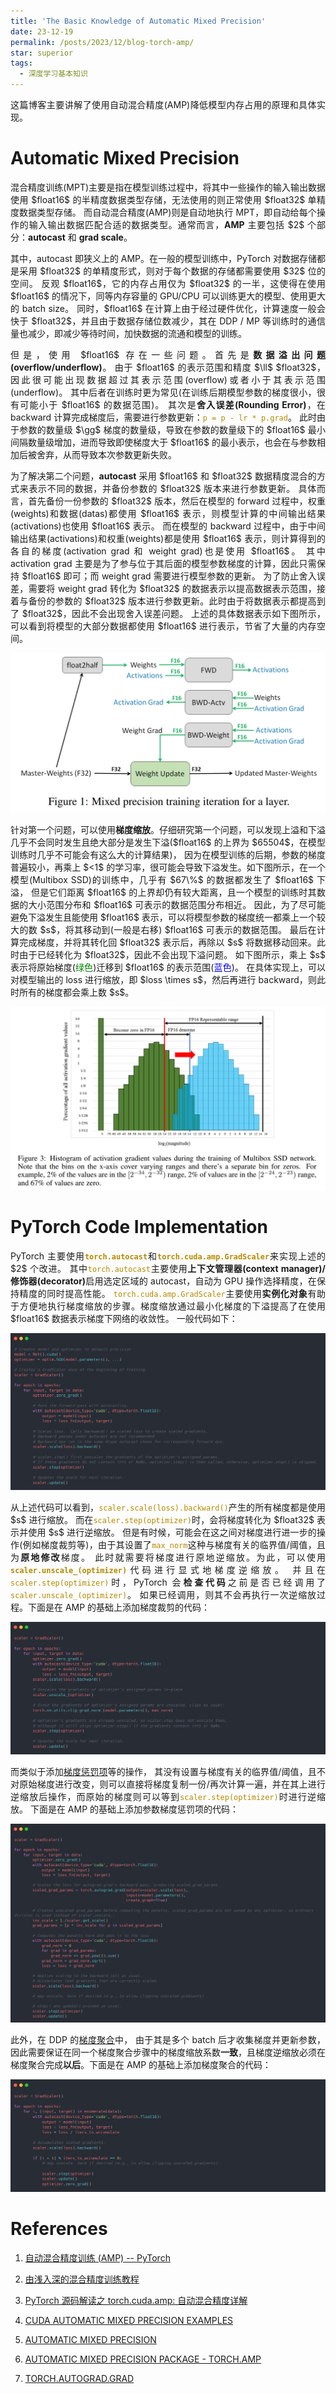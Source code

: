```yaml
---
title: 'The Basic Knowledge of Automatic Mixed Precision'
date: 23-12-19
permalink: /posts/2023/12/blog-torch-amp/
star: superior
tags:
  - 深度学习基本知识
---
```


<p style="text-align:justify; text-justify:inter-ideograph;">这篇博客主要讲解了使用自动混合精度(AMP)降低模型内存占用的原理和具体实现。</p>

Automatic Mixed Precision
===

<p style="text-align:justify; text-justify:inter-ideograph;">混合精度训练(MPT)主要是指在模型训练过程中，将其中一些操作的输入输出数据使用 $float16$ 的半精度数据类型存储，无法使用的则正常使用 $float32$ 单精度数据类型存储。
而自动混合精度(AMP)则是自动地执行 MPT，即自动给每个操作的输入输出数据匹配合适的数据类型。通常而言，<b>AMP</b> 主要包括 $2$ 个部分：<b>autocast</b> 和 <b>grad scale</b>。</p>

<p style="text-align:justify; text-justify:inter-ideograph;">其中，autocast 即狭义上的 AMP。在一般的模型训练中，PyTorch 对数据存储都是采用 $float32$ 的单精度形式，则对于每个数据的存储都需要使用 $32$ 位的空间。
反观 $float16$，它的内存占用仅为 $float32$ 的一半，这使得在使用 $float16$ 的情况下，同等内存容量的 GPU/CPU 可以训练更大的模型、使用更大的 batch size。
同时，$float16$ 在计算上由于经过硬件优化，计算速度一般会快于 $float32$，并且由于数据存储位数减少，其在 DDP / MP 等训练时的通信量也减少，即减少等待时间，加快数据的流通和模型的训练。</p>

<p style="text-align:justify; text-justify:inter-ideograph;">但是，使用 $float16$ 存在一些问题。首先是<b>数据溢出问题(overflow/underflow)</b>。
由于 $float16$ 的表示范围和精度 $\ll$ $float32$，因此很可能出现数据超过其表示范围(overflow)或者小于其表示范围(underflow)。
其中后者在训练时更为常见(在训练后期模型参数的梯度很小，很有可能小于 $float16$ 的数据范围)。
其次是<b>舍入误差(Rounding Error)</b>，在 backward 计算完成梯度后，需要进行参数更新：<code style="color: #B58900">p = p - lr * p.grad</code>。
此时由于参数的数量级 $\gg$ 梯度的数量级，导致在参数的数量级下的 $float16$ 最小间隔数量级增加，进而导致即使梯度大于 $float16$ 的最小表示，也会在与参数相加后被舍弃，从而导致本次参数更新失败。</p>

<p style="text-align:justify; text-justify:inter-ideograph;">为了解决第二个问题，<b>autocast</b> 采用 $float16$ 和 $float32$ 数据精度混合的方式来表示不同的数据，并备份参数的 $float32$ 版本来进行参数更新。
具体而言，首先备份一份参数的 $float32$ 版本，然后在模型的 forward 过程中，权重(weights)和数据(datas)都使用 $float16$ 表示，则模型计算的中间输出结果(activations)也使用 $float16$ 表示。
而在模型的 backward 过程中，由于中间输出结果(activations)和权重(weights)都是使用 $float16$ 表示，则计算得到的各自的梯度(activation grad 和 weight grad)也是使用 $float16$。
其中 activation grad 主要是为了参与位于其后面的模型参数梯度的计算，因此只需保持 $float16$ 即可；而 weight grad 需要进行模型参数的更新。
为了防止舍入误差，需要将 weight grad 转化为 $float32$ 的数据表示以提高数据表示范围，接着与备份的参数的 $float32$ 版本进行参数更新。此时由于将数据表示都提高到了 $float32$，因此不会出现舍入误差问题。
上述的具体数据表示如下图所示，可以看到将模型的大部分数据都使用 $float16$ 进行表示，节省了大量的内存空间。</p>

![AMP principal](/images/AMP_principal.png)

<p style="text-align:justify; text-justify:inter-ideograph;">针对第一个问题，可以使用<b>梯度缩放</b>。仔细研究第一个问题，可以发现上溢和下溢几乎不会同时发生且绝大部分是发生下溢($float16$ 的上界为 $65504$，在模型训练时几乎不可能会有这么大的计算结果)，
因为在模型训练的后期，参数的梯度普遍较小，再乘上 $<1$ 的学习率，很可能会导致下溢发生。如下图所示，在一个模型(Multibox SSD)的训练中，几乎有 $67\%$ 的数据都发生了 $float16$ 下溢，
但是它们距离 $float16$ 的上界却仍有较大距离，且一个模型的训练时其数据的大小范围分布和 $float16$ 可表示的数据范围分布相近。
因此，为了尽可能避免下溢发生且能使用 $float16$ 表示，可以将模型参数的梯度统一都乘上一个较大的数 $s$，将其移动到(一般是右移) $float16$ 可表示的数据范围。
最后在计算完成梯度，并将其转化回 $float32$ 表示后，再除以 $s$ 将数据移动回来。此时由于已经转化为 $float32$，因此不会出现下溢问题。
如下图所示，乘上 $s$ 表示将原始梯度(<span style="color: green">绿色</span>)迁移到 $float16$ 的表示范围(<span style="color: blue">蓝色</span>)。
在具体实现上，可以对模型输出的 loss 进行缩放，即 $loss \times s$，然后再进行 backward，则此时所有的梯度都会乘上数 $s$。</p>

![loss scale](/images/AMP_loss_scale.png)

PyTorch Code Implementation
===

<p style="text-align:justify; text-justify:inter-ideograph;">PyTorch 主要使用<b><code style="color: #B58900">torch.autocast</code></b>和<b><code style="color: #B58900">torch.cuda.amp.GradScaler</code></b>来实现上述的 $2$ 个改进。
其中<code style="color: #B58900">torch.autocast</code>主要使用<b>上下文管理器(context manager)/修饰器(decorator)</b>启用选定区域的 autocast，自动为 GPU 操作选择精度，在保持精度的同时提高性能。
<code style="color: #B58900">torch.cuda.amp.GradScaler</code>主要使用<b>实例化对象</b>有助于方便地执行梯度缩放的步骤。梯度缩放通过最小化梯度的下溢提高了在使用 $float16$ 数据表示梯度下网络的收敛性。
一般代码如下：</p>

![torch AMP common code](/images/torch_AMP_common_code.png)

<p style="text-align:justify; text-justify:inter-ideograph;">从上述代码可以看到，<code style="color: #B58900">scaler.scale(loss).backward()</code>产生的所有梯度都是使用 $s$ 进行缩放。
而在<code style="color: #B58900">scaler.step(optimizer)</code>时，会将梯度转化为 $float32$ 表示并使用 $s$ 进行逆缩放。
但是有时候，可能会在这之间对梯度进行进一步的操作(例如梯度裁剪等)，由于其设置了<code style="color: #B58900">max_norm</code>这种与梯度有关的临界值/阈值，且为<b>原地修改</b>梯度。
此时就需要将梯度进行原地逆缩放。为此，可以使用<b><code style="color: #B58900">scaler.unscale_(optimizer)</code></b>代码进行显式地梯度逆缩放。
并且在<code style="color: #B58900">scaler.step(optimizer)</code>时，PyTorch 会<b>检查代码</b>之前是否已经调用了<code style="color: #B58900">scaler.unscale_(optimizer)</code>。
如果已经调用，则其不会再执行一次逆缩放过程。下面是在 AMP 的基础上添加梯度裁剪的代码：</p>

![torch AMP + grad_clip](/images/torch_AMP_grad_clip.png)

<p style="text-align:justify; text-justify:inter-ideograph;">而类似于添加<a href="https://cai-jianfeng.github.io/posts/2023/12/blog-gradient-penalty/" target="_blank">梯度惩罚项</a>等的操作，
其没有设置与梯度有关的临界值/阈值，且不对原始梯度进行改变，则可以直接将梯度复制一份/再次计算一遍，并在其上进行逆缩放后操作，而原始的梯度则可以等到<code style="color: #B58900">scaler.step(optimizer)</code>时进行逆缩放。
下面是在 AMP 的基础上添加参数梯度惩罚项的代码：</p>

![torch AMP + grad_penalty](/images/torch_AMP_grad_penalty.png)

<p style="text-align:justify; text-justify:inter-ideograph;">此外，在 DDP 的<a href="https://cai-jianfeng.github.io/posts/2023/12/blog-code-pytorch-distributed/#Data%20Parallelism%20(DP)%20%E2%86%92%20Distributed%20Data%20Parallelism%20(DDP)" target="_blank">梯度聚合</a>中，
由于其是多个 batch 后才收集梯度并更新参数，因此需要保证在同一个梯度聚合步骤中的梯度缩放系数<b>一致</b>，且梯度逆缩放必须在梯度聚合完成<b>以后</b>。下面是在 AMP 的基础上添加梯度聚合的代码：</p>

![torch AMP + grad_accum](/images/torch_AMP_grad_accum.png)

References
===

1. [自动混合精度训练 (AMP) -- PyTorch](http://pointborn.com/article/2022/2/18/1820.html)

2. [由浅入深的混合精度训练教程](https://zhuanlan.zhihu.com/p/531040845?utm_id=0)

3. [PyTorch 源码解读之 torch.cuda.amp: 自动混合精度详解](https://zhuanlan.zhihu.com/p/348554267?utm_medium=social&utm_oi=919687111576289280)

4. [CUDA AUTOMATIC MIXED PRECISION EXAMPLES](https://pytorch.org/docs/stable/notes/amp_examples.html#amp-dataparallel)

5. [AUTOMATIC MIXED PRECISION](https://pytorch.org/tutorials/recipes/recipes/amp_recipe.html#loss-is-inf-nan)

6. [AUTOMATIC MIXED PRECISION PACKAGE - TORCH.AMP](https://pytorch.org/docs/stable/amp.html#)

7. [TORCH.AUTOGRAD.GRAD](https://pytorch.org/docs/stable/generated/torch.autograd.grad.html#torch-autograd-grad)